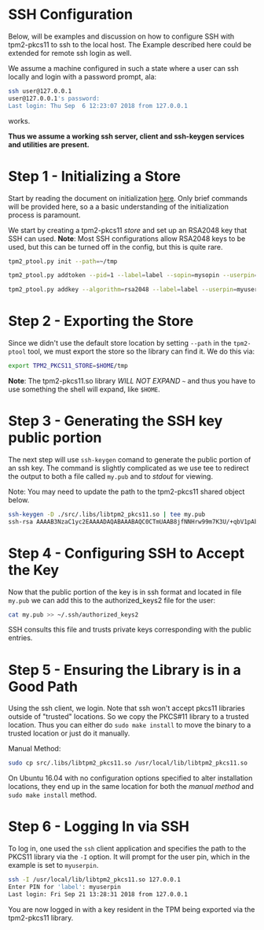 # SSH Configuration

Below, will be examples and discussion on how to configure SSH with tpm2-pkcs11 to ssh to
the local host. The Example described here could be extended for remote ssh login as well.

We assume a machine configured in such a state where a user can ssh locally and login with
a password prompt, ala:
```sh
ssh user@127.0.0.1
user@127.0.0.1's password:
Last login: Thu Sep  6 12:23:07 2018 from 127.0.0.1
```
works.

**Thus we assume a working ssh server, client and ssh-keygen services and utilities are present.**

# Step 1 - Initializing a Store

Start by reading the document on initialization [here](INITIALIZING.md). Only brief commands
will be provided here, so a a basic understanding of the initialization process is paramount.

We start by creating a tpm2-pkcs11 *store* and set up an RSA2048 key that SSH can used.
**Note**: Most SSH configurations allow RSA2048 keys to be used, but this can be turned off
  in the config, but this is quite rare.

```bash
tpm2_ptool.py init --path=~/tmp

tpm2_ptool.py addtoken --pid=1 --label=label --sopin=mysopin --userpin=myuserpin --path=~/tmp

tpm2_ptool.py addkey --algorithm=rsa2048 --label=label --userpin=myuserpin --path=~/tmp
```

# Step 2 - Exporting the Store

Since we didn't use the default store location by setting `--path` in the `tpm2-ptool` tool, we must export the
store so the library can find it. We do this via:
```sh
export TPM2_PKCS11_STORE=$HOME/tmp
```

**Note**: The tpm2-pkcs11.so library *WILL NOT EXPAND `~`* and thus you have to use something the shell will expand,
like `$HOME`.

# Step 3 - Generating the SSH key public portion

The next step will use `ssh-keygen` comand to generate the public portion of an ssh key. The command is slightly complicated
as we use tee to redirect the output to both a file called `my.pub` and to *stdout* for viewing.

Note: You may need to update the path to the tpm2-pkcs11 shared object below.

```bash
ssh-keygen -D ./src/.libs/libtpm2_pkcs11.so | tee my.pub
ssh-rsa AAAAB3NzaC1yc2EAAAADAQABAAABAQC0CTmUAAB8jfNNHrw99m7K3U/+qbV1pAb7es3L+COqDh4eDqqekCm8gKHV4PFM9nW7z6CEfqzpUxYi5VvRFdYaU460bhye7NJbE0t9wjOirWtQbI6XMCKFiv/v8ThAtROT+KKYso7BK2A6spkCQwcHoaQU72C1vGouqtP5l/XRIYydp3P1wUdgQDZ8FoGhdH5dL3KnRpKR2d301GcbxMxKg5yhc/mTNkv1ZoLIcwMY7juAjzin/BhcYIDSz3sJ9C2VsX8FZXmbEo3olYU4ZfBZ+45KJ81MtWgrkXSzetwUfiH6eeTqNfqGT2IpSwDLFHTX2TsJyFDcM7Q+QR44lEU/
```

# Step 4 - Configuring SSH to Accept the Key

Now that the public portion of the key is in ssh format and located in file `my.pub` we can add this to the authorized_keys2 file for the user:
```bash
cat my.pub >> ~/.ssh/authorized_keys2
```

SSH consults this file and trusts private keys corresponding with the public entries.

# Step 5 - Ensuring the Library is in a Good Path

Using the ssh client, we login. Note that ssh won't accept pkcs11 libraries outside of "trusted" locations. So we copy the PKCS\#11 library to
a trusted location. Thus you can either do `sudo make install` to move the binary to a trusted location or just do it manually.

Manual Method:
```sh
sudo cp src/.libs/libtpm2_pkcs11.so /usr/local/lib/libtpm2_pkcs11.so
```

On Ubuntu 16.04 with no configuration options specified to alter installation locations, they end up in the same location for both the *manual method*
and `sudo make install` method.

# Step 6 - Logging In via SSH

To log in, one used the `ssh` client application and specifies the path to the PKCS11 library via the `-I` option. It will prompt for the user pin, which
in the example is set to `myuserpin`.

```bash
ssh -I /usr/local/lib/libtpm2_pkcs11.so 127.0.0.1
Enter PIN for 'label': myuserpin
Last login: Fri Sep 21 13:28:31 2018 from 127.0.0.1
```

You are now logged in with a key resident in the TPM being exported via the tpm2-pkcs11 library.
